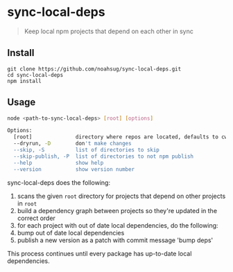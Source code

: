 # sync-local-deps
> Keep local npm projects that depend on each other in sync

## Install
```
git clone https://github.com/noahsug/sync-local-deps.git
cd sync-local-deps
npm install
```

## Usage
```sh
node <path-to-sync-local-deps> [root] [options]

Options:
  [root]              directory where repos are located, defaults to cwd()
  --dryrun, -D        don't make changes
  --skip, -S          list of directories to skip
  --skip-publish, -P  list of directories to not npm publish
  --help              show help
  --version           show version number

```

sync-local-deps does the following:
1. scans the given `root` directory for projects that depend on other projects in `root`
1. build a dependency graph between projects so they're updated in the correct order
1. for each project with out of date local dependencies, do the following:
  1. bump out of date local dependencies
  1. publish a new version as a patch with commit message 'bump deps'

This process continues until every package has up-to-date local dependencies.
